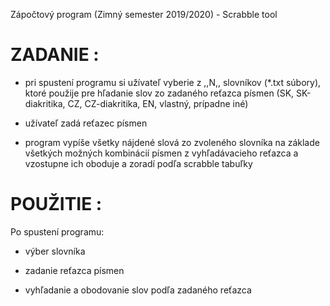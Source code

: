 Zápočtový program (Zimný semester 2019/2020) - Scrabble tool


ZADANIE :
=====================================================================
- pri spustení programu si užívateľ vyberie z ,,N,, slovníkov (*.txt súbory), ktoré použije pre hľadanie slov 
  zo zadaného reťazca písmen (SK, SK-diakritika, CZ, CZ-diakritika, EN, vlastný, prípadne iné)

- užívateľ zadá reťazec písmen

- program vypíše všetky nájdené slová zo zvoleného slovníka na základe všetkých možných kombinácií písmen z vyhľadávacieho reťazca a    vzostupne ich oboduje a zoradí podľa scrabble tabuľky

POUŽITIE :
=====================================================================
Po spustení programu:

- výber slovníka

- zadanie reťazca písmen

- vyhľadanie a obodovanie slov podľa zadaného reťazca



